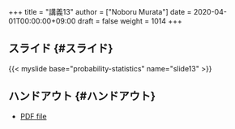 +++
title = "講義13"
author = ["Noboru Murata"]
date = 2020-04-01T00:00:00+09:00
draft = false
weight = 1014
+++

## スライド {#スライド}

{{< myslide base="probability-statistics" name="slide13" >}}


## ハンドアウト {#ハンドアウト}

-   [PDF file](https://noboru-murata.github.io/probability-statistics/pdfs/slide13.pdf)